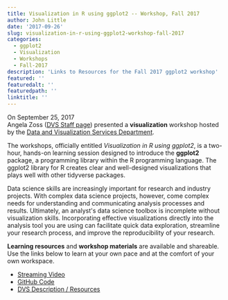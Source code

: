```yaml
---
title: Visualization in R using ggplot2 -- Workshop, Fall 2017
author: John Little
date: '2017-09-26'
slug: visualization-in-r-using-ggplot2-workshop-fall-2017
categories:
  - ggplot2
  - Visualization
  - Workshops
  - Fall-2017
description: 'Links to Resources for the Fall 2017 ggplot2 workshop'
featured: ''
featuredalt: ''
featuredpath: ''
linktitle: ''
---
```


On September 25, 2017 	
Angela Zoss ([DVS Staff page](https://library.duke.edu/data/about/staff)) presented a **visualization** workshop hosted by the [Data and Visualization Services Department](https://library.duke.edu/data/).

The workshops, officially entitled *Visualization in R using ggplot2*, is a two-hour, hands-on learning session designed to introduce the **ggplot2** package, a programming library within the R programming language.  The ggplot2 library for R creates clear and well-designed visualizations  that plays well with other tidyverse packages. 

Data science skills are increasingly important for research and industry projects.  With complex data science projects, however, come complex needs for understanding and communicating analysis processes and results.  Ultimately, an analyst's data science toolbox is incomplete without visualization skills.  Incorporating effective visualizations directly into the analysis tool you are using can facilitate quick data exploration, streamline your research process, and improve the reproducibility of your research.

**Learning resources** and **workshop materials** are available and shareable.  Use the links below to learn at your own pace and at the comfort of your own workspace.  

- [Streaming Video](https://library.capture.duke.edu/Panopto/Pages/Viewer.aspx?id=d7516f8a-1d1c-42d9-ad66-6534ffaec690)
- [GitHub Code](https://github.com/amzoss/ggplot2-F17)
- [DVS Description / Resources](http://duke.libcal.com/event/3442555)